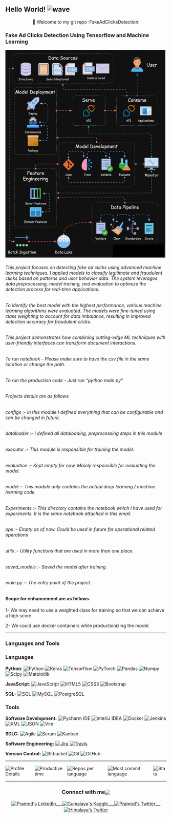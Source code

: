 ## Hello World! <img alt="wave" src="https://raw.githubusercontent.com/MartinHeinz/MartinHeinz/master/wave.gif" width="30px">

<div align="center"> 🚀 Welcome to my git repo :FakeAdClicksDetection:</div>

### Fake Ad Clicks Detection Using Tensorflow and Machine Learning 
<img src="https://github.com/himalayaashish/Production_ready_tensorflow/blob/master/mlops.gif?raw=true" alt="Lumbar Detection" width="500"/>

###### This project focuses on detecting fake ad clicks using advanced machine learning techniques. I applied models to classify legitimate and fraudulent clicks based on patterns and user behavior data. The system leverages data preprocessing, model training, and evaluation to optimize the detection process for real-time applications.

###### To identify the best model with the highest performance, various machine learning algorithms were evaluated. The models were fine-tuned using class weighting to account for data imbalance, resulting in improved detection accuracy for fraudulent clicks.

###### This project demonstrates how combining cutting-edge ML techniques with user-friendly interfaces can transform document interactions.




###### To run notebook - Please make sure to have the csv file in the same location or change the path.

 

###### To run the production code - Just run "python main.py"


###### Projects details are as follows 

###### configs :- In this module I defined everything that can be configurable and can be changed in future.

###### dataloader :- I defined all dataloading, preprocessing steps in this module

###### executor :- This module is responsible for training the model.

###### evaluation :- Kept empty for now. Mainly responsible for evaluating the model.

###### model :- This module only contains the actual deep learning / machine learning code.

###### Experiments :- This directory contains the notebook which I have used for experiments. It is the same notebook attached in this email.

###### ops :- Empty as of now. Could be used in future for operational related operations

###### utils :- Utility functions that are used in more than one place.

###### saved_models :- Saved the model after training.

###### main.py :- The entry point of the project.


#### Scope for enhancement are as follows.
1- We may need to use a weighted class for training so that we can achieve a high score.

2- We could use docker containers while productionizing the model.

 ---

### Languages and Tools 

### Languages
  **Python**:
 ![Python](https://img.shields.io/badge/-Python-black?style=flat&logo=python)
 ![Keras](https://img.shields.io/badge/-Keras-D00000?style=flat&logo=Keras)
 ![Tensorflow](https://img.shields.io/badge/-Tensorflow-gray?style=flat&logo=tensorflow)
 ![PyTorch](https://img.shields.io/badge/-PyTorch-EE4C2C?style=flat&logo=PyTorch&logoColor=white)
 ![Pandas](https://img.shields.io/badge/-Pandas-150458?style=flat&logo=Pandas)
 ![Numpy](https://img.shields.io/badge/-Numpy-lightgray?style=flat&logo=Numpy&logoColor=white)
 ![Scipy](https://img.shields.io/badge/-Scipy-blue?style=flat&logo=Scipy&logoColor=white)
 ![Matplotlib](https://img.shields.io/badge/-Matplotlib-black?style=flat&logo=Matplotlib&logoColor=white)
  

  **JavaScript**: 
  ![JavaScript](https://img.shields.io/badge/-JavaScript-black?style=flat&logo=javascript)
  ![HTML5](https://img.shields.io/badge/-HTML5-E34F26?style=flat&logo=html5&logoColor=white) 
  ![CSS3](https://img.shields.io/badge/-CSS3-1572B6?style=flat&logo=css3) 
  ![Bootstrap](https://img.shields.io/badge/-Bootstrap-purple?style=flat&logo=bootstrap) 

  **SQL:**
  ![SQL](https://img.shields.io/badge/-SQL-orange?style=flat&logo=sql)
  ![MySQL](https://img.shields.io/badge/-MySQL-lightgray?style=flat&logo=mysql)
  ![PostgreSQL](https://img.shields.io/badge/-PostgreSQL-blue?style=flat&logo=postgresql)

### Tools

**Software Development:**
![Pycharm IDE](https://img.shields.io/badge/PyCharm-000000?logo=PyCharm&logoColor=white)
![IntelliJ IDEA](https://img.shields.io/badge/-red?style=flat&logo=IntelliJ-IDEA&logoColor=white)
![Docker](https://img.shields.io/badge/-2496ED?style=flat&logo=Docker&logoColor=white)
![Jenkins](https://img.shields.io/badge/Jenkins-gray?style=flat&logo=jenkins) 
![XML](https://img.shields.io/badge/-XML-orange?style=flat&logo=xml)
![JSON](https://img.shields.io/badge/-JSON-lightgray?style=flat&logo=json)
![Vim](https://img.shields.io/badge/-019733?style=flat&logo=Vim&logoColor=white)

**SDLC:**
![Agile](https://img.shields.io/badge/Agile-blue?style=flat&logo=Agile&logoColor=white) ![Scrum](https://img.shields.io/badge/Scrum-green?style=flat&logo=Scrum&logoColor=white) ![Kanban](https://img.shields.io/badge/Kanban-red?style=flat&logo=Kanban&logoColor=white)

**Software Engineering:**
[![Jira](https://img.shields.io/badge/-Jira-0052CC?style=flat&logo=jira&logoColor=white&link=https://github.com/Quananhle)](https://github.com/Quananhle)
[![Travis](https://img.shields.io/badge/-Travis-red?style=flat&logo=travis&logoColor=white&link=https://github.com/Quananhle)](https://github.com/Quananhle) 

**Version Control:**
![Bitbucket](https://img.shields.io/badge/-Bitbucket-blue?style=flat&logo=bitbucket)
![Git](https://img.shields.io/badge/-Git-black?style=flat&logo=git) 
![GitHub](https://img.shields.io/badge/-GitHub-181717?style=flat&logo=github)

---


<!--START_SECTION:waka-->
<div style="display: flex; justify-content: space-between; align-items: center;">
  <img src="http://github-profile-summary-cards.vercel.app/api/cards/profile-details?username=himalayaashish&theme=apprentice" alt="Profile Details" />
  <img src="http://github-profile-summary-cards.vercel.app/api/cards/productive-time?username=himalayaashish&theme=apprentice&utcOffset=8" alt="Productive time" />
  <img align="left" src="http://github-profile-summary-cards.vercel.app/api/cards/repos-per-language?username=himalayaashish&theme=apprentice" alt="Repos per language" />
  <img align="left" src="http://github-profile-summary-cards.vercel.app/api/cards/most-commit-language?username=himalayaashish&theme=apprentice" alt="Most commit language" />
  <img align="center" src="http://github-profile-summary-cards.vercel.app/api/cards/stats?username=himalayaashish&theme=apprentice" alt="Stats" />
</div>


---
<div align="center">
  <h3 align="center">Connect with me<img align="center" src="https://github.com/rajput2107/rajput2107/blob/master/Assets/Handshake.gif" height="33px" /></h3> 
</div>
<p align="center">
 <a href="https://www.linkedin.com/in/himalayaashish/" target="blank">
  <img align="center" alt="Pramod's LinkedIn" width="30px" src="https://www.vectorlogo.zone/logos/linkedin/linkedin-icon.svg" /> &nbsp; &nbsp;
 </a>
 <a href="https://www.kaggle.com/himalayaashish" target="blank">
  <img align="center" alt="Gumalaya's Kaggle" width="60px" src="https://www.vectorlogo.zone/logos/kaggle/kaggle-ar21.svg" /> &nbsp; &nbsp;
 </a>
 <a href="https://twitter.com/himalayaashish" target="blank">
  <img align="center" alt="Pramod's Twitter" width="30px" src="https://www.vectorlogo.zone/logos/twitter/twitter-official.svg" /> &nbsp; &nbsp;
 </a>
 <a href="https://medium.com/@himalayaashish" target="blank">
  <img align="center" alt="Himalaya's Twitter" width="30px" src="https://www.vectorlogo.zone/logos/medium/medium-tile.svg" />
 </a>

